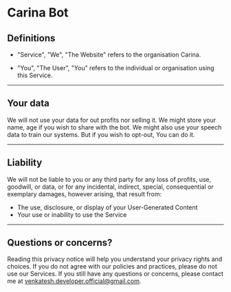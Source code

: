 # Carina Bot

## Definitions
  
  - "Service", "We", "The Website" refers to the organisation Carina.
  
  - "You", "The User", "You" refers to the individual or organisation using this Service.
    
----------
    
## Your data
    
We will not use your data for out profits nor selling it. We might store your name, age if you wish to share with the bot. We might also use your speech data to train our systems. But if you wish to opt-out, You can do it.
    
----------
    
## Liability
We will not be liable to you or any third party for any loss of profits, use, goodwill, or data, or for any incidental, indirect, special, consequential or exemplary damages, however arising, that result from:
 - The use, disclosure, or display of your User-Generated Content
 - Your use or inability to use the Service

--------

 
## Questions or concerns?
Reading this privacy notice
will help you understand your privacy rights and choices. If you do not agree with our policies and practices, please do not use our Services. If you still have any questions or concerns, please contact me at <a href="mailto: venkatesh.developer.official@gmail.com">venkatesh.developer.official@gmail.com.</a>
